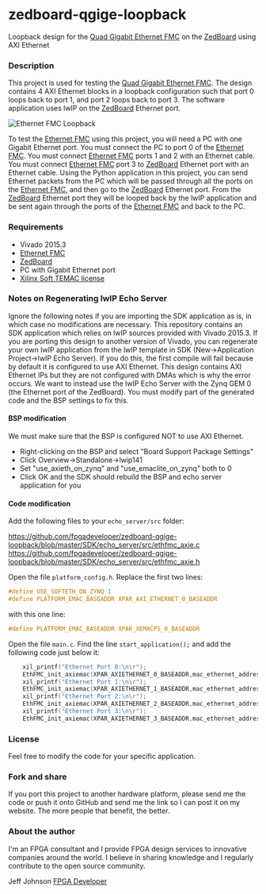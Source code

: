 zedboard-qgige-loopback
=======================

Loopback design for the [Quad Gigabit Ethernet FMC](http://ethernetfmc.com "Ethernet FMC") on the [ZedBoard](http://zedboard.org "ZedBoard") using AXI Ethernet

### Description

This project is used for testing the [Quad Gigabit Ethernet FMC](http://ethernetfmc.com "Ethernet FMC").
The design contains 4 AXI Ethernet blocks in a loopback configuration
such that port 0 loops back to port 1, and port 2 loops back to port 3.
The software application uses lwIP on the [ZedBoard](http://zedboard.org "ZedBoard") Ethernet port.

![Ethernet FMC Loopback](http://ethernetfmc.com/wp-content/uploads/2014/10/qgige_loopback.png "Zynq Quad Gig Ethernet Loopback")

To test the [Ethernet FMC](http://ethernetfmc.com "Ethernet FMC") using this project, you will need a PC with one
Gigabit Ethernet port. You must connect the PC to port 0 of the [Ethernet FMC](http://ethernetfmc.com "Ethernet FMC").
You must connect [Ethernet FMC](http://ethernetfmc.com "Ethernet FMC") ports 1 and 2 with an Ethernet cable.
You must connect [Ethernet FMC](http://ethernetfmc.com "Ethernet FMC") port 3 to [ZedBoard](http://zedboard.org "ZedBoard") Ethernet port with
an Ethernet cable. Using the Python application in this project, you can
send Ethernet packets from the PC which will be passed through all the
ports on the [Ethernet FMC](http://ethernetfmc.com "Ethernet FMC"), and then go to the [ZedBoard](http://zedboard.org "ZedBoard") Ethernet port.
From the [ZedBoard](http://zedboard.org "ZedBoard") Ethernet port they will be looped back by the lwIP
application and be sent again through the ports of the [Ethernet FMC](http://ethernetfmc.com "Ethernet FMC") and
back to the PC.

### Requirements

* Vivado 2015.3
* [Ethernet FMC](http://ethernetfmc.com "Ethernet FMC")
* [ZedBoard](http://zedboard.org "ZedBoard")
* PC with Gigabit Ethernet port
* [Xilinx Soft TEMAC license](http://ethernetfmc.com/getting-a-license-for-the-xilinx-tri-mode-ethernet-mac/ "Xilinx Soft TEMAC license")

### Notes on Regenerating lwIP Echo Server

Ignore the following notes if you are importing the SDK application as is, in which case no modifications are necessary.
This repository contains an SDK application which relies on lwIP sources provided with Vivado 2015.3. If you are porting this
design to another version of Vivado, you can regenerate your own lwIP application from the lwIP template in SDK
(New->Application Project->lwIP Echo Server). If you do this, the first compile will fail because by default it is configured
to use AXI Ethernet. This design contains AXI Ethernet IPs but they are not configured with DMAs which is why the error occurs.
We want to instead use the lwIP Echo Server with the Zynq GEM 0 (the Ethernet port of the ZedBoard).
You must modify part of the generated code and the BSP settings to fix this.

#### BSP modification

We must make sure that the BSP is configured NOT to use AXI Ethernet.

* Right-clicking on the BSP and select "Board Support Package Settings"
* Click Overview->Standalone->lwip141
* Set "use_axieth_on_zynq" and "use_emaclite_on_zynq" both to 0
* Click OK and the SDK should rebuild the BSP and echo server application for you

#### Code modification

Add the following files to your `echo_server/src` folder:

https://github.com/fpgadeveloper/zedboard-qgige-loopback/blob/master/SDK/echo_server/src/ethfmc_axie.c
https://github.com/fpgadeveloper/zedboard-qgige-loopback/blob/master/SDK/echo_server/src/ethfmc_axie.h

Open the file `platform_config.h`. Replace the first two lines:

```c
#define USE_SOFTETH_ON_ZYNQ 1
#define PLATFORM_EMAC_BASEADDR XPAR_AXI_ETHERNET_0_BASEADDR
```

with this one line:

```c
#define PLATFORM_EMAC_BASEADDR XPAR_XEMACPS_0_BASEADDR
```

Open the file `main.c`. Find the line `start_application();` and add the following code just below it:

```c
	xil_printf("Ethernet Port 0:\n\r");
	EthFMC_init_axiemac(XPAR_AXIETHERNET_0_BASEADDR,mac_ethernet_address);
	xil_printf("Ethernet Port 1:\n\r");
	EthFMC_init_axiemac(XPAR_AXIETHERNET_1_BASEADDR,mac_ethernet_address);
	xil_printf("Ethernet Port 2:\n\r");
	EthFMC_init_axiemac(XPAR_AXIETHERNET_2_BASEADDR,mac_ethernet_address);
	xil_printf("Ethernet Port 3:\n\r");
	EthFMC_init_axiemac(XPAR_AXIETHERNET_3_BASEADDR,mac_ethernet_address);
```

### License

Feel free to modify the code for your specific application.

### Fork and share

If you port this project to another hardware platform, please send me the
code or push it onto GitHub and send me the link so I can post it on my
website. The more people that benefit, the better.

### About the author

I'm an FPGA consultant and I provide FPGA design services to innovative
companies around the world. I believe in sharing knowledge and
I regularly contribute to the open source community.

Jeff Johnson
[FPGA Developer](http://www.fpgadeveloper.com "FPGA Developer")